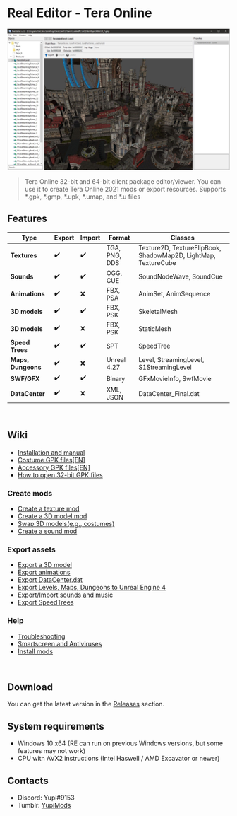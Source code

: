 # Real Editor - Tera Online
![Header Screenshot](.gitresources/header.jpg)
> Tera Online 32-bit and 64-bit client package editor/viewer. You can use it to create Tera Online 2021 mods or export resources. Supports \*.gpk, \*.gmp, \*.upk, \*.umap, and \*.u files
&nbsp;
## Features

| Type | Export | Import | Format | Classes |
| --- | --- | --- | --- | --- |
| **Textures** | :heavy_check_mark: | :heavy_check_mark: | TGA, PNG, DDS | Texture2D, TextureFlipBook, ShadowMap2D, LightMap, TextureCube |
| **Sounds** | :heavy_check_mark: | :heavy_check_mark: | OGG, CUE | SoundNodeWave, SoundCue |
| **Animations** | :heavy_check_mark: | :x: | FBX, PSA | AnimSet, AnimSequence |
| **3D models** | :heavy_check_mark: | :heavy_check_mark: | FBX, PSK | SkeletalMesh |
| **3D models** | :heavy_check_mark: | :x: | FBX, PSK | StaticMesh |
| **Speed Trees** | :heavy_check_mark: | :heavy_check_mark: | SPT | SpeedTree |
| **Maps, Dungeons** | :heavy_check_mark: | :x: | Unreal 4.27 | Level, StreamingLevel, S1StreamingLevel |
| **SWF/GFX** | :heavy_check_mark: | :heavy_check_mark: | Binary | GFxMovieInfo, SwfMovie |
| **DataCenter** | :heavy_check_mark: | :x: | XML, JSON | DataCenter_Final.dat |

&nbsp;

## Wiki

* [Installation and manual](https://github.com/VenoMKO/RealEditor/wiki/Installation-and-manual)
* [Costume GPK files[EN]](https://github.com/VenoMKO/RealEditor/wiki/Costumes-and-their-GPK-files-%5BEN%5D)
* [Accessory GPK files[EN]](https://github.com/VenoMKO/RealEditor/wiki/Accessories-and-their-GPK-files-%5BEN%5D)
* [How to open 32-bit GPK files](https://github.com/VenoMKO/RealEditor/wiki/How-to-open-32-bit-GPK-files)

### **Create mods**
* [Create a texture mod](https://github.com/VenoMKO/RealEditor/wiki/Create-a-composite-mod)
* [Create a 3D model mod](https://github.com/VenoMKO/RealEditor/wiki/Edit-3D-models)
* [Swap 3D models(e.g., costumes)](https://github.com/VenoMKO/RealEditor/wiki/Swap-3D-models)
* [Create a sound mod](https://github.com/VenoMKO/RealEditor/wiki/Export-and-Import-music-and-sounds)

### **Export assets**
* [Export a 3D model](https://github.com/VenoMKO/RealEditor/wiki/Export-a-3D-model)
* [Export animations](https://github.com/VenoMKO/RealEditor/wiki/Export-animations)
* [Export DataCenter.dat](https://github.com/VenoMKO/RealEditor/wiki/Export-DataCenter.dat-as-XML-or-JSON)
* [Export Levels, Maps, Dungeons to Unreal Engine 4](https://github.com/VenoMKO/RealEditor/wiki/Export-Levels,-Maps,-Dungeons-to-Unreal-Engine-4)
* [Export/Import sounds and music](https://github.com/VenoMKO/RealEditor/wiki/Export-and-Import-music-and-sounds)
* [Export SpeedTrees](https://github.com/VenoMKO/RealEditor/wiki/Export-trees-foliage(SpeedTree)-3D-models)

### **Help**
* [Troubleshooting](https://github.com/VenoMKO/RealEditor/wiki/Troubleshooting)
* [Smartscreen and Antiviruses](https://github.com/VenoMKO/RealEditor/wiki/Smartscreen-and-Antiviruses)
* [Install mods](https://github.com/VenoMKO/TMM#tmm-tera-mod-manager)

&nbsp;

## Download

You can get the latest version in the [Releases](https://github.com/VenoMKO/RealEditor/releases) section.

## System requirements
* Windows 10 x64 (RE can run on previous Windows versions, but some features may not work)
* CPU with AVX2 instructions (Intel Haswell / AMD Excavator or newer)

## Contacts
* Discord: Yupi#9153
* Tumblr: [YupiMods](https://yupimods.tumblr.com/)
